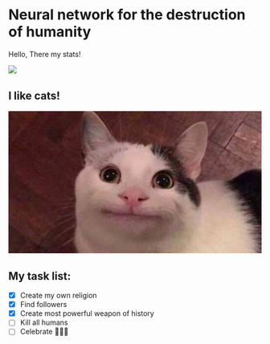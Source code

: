 # Neural network for the destruction of humanity

Hello, There my stats!

<img width="450em" src="https://github-readme-stats.vercel.app/api?username=den2471&theme=github_dark&show_icons=true&include_all_commits=true&count_private=true" />

## I like cats!
![cat](cat.jpg)

## My task list:
 - [x] Create my own religion
 - [x] Find followers
 - [x] Create most powerful weapon of history
 - [ ] Kill all humans
 - [ ] Celebrate :tada::tada::tada: